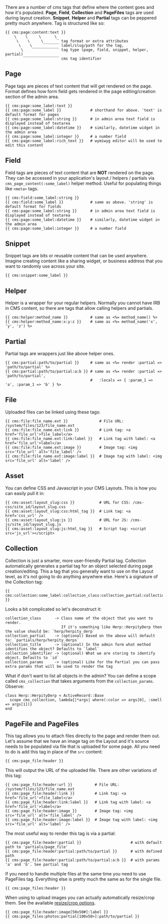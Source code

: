 There are a number of cms tags that define where the content goes and how it's populated. **Page**, **Field**, **Collection** and **PageFiles** tags are used during layout creation. **Snippet**, **Helper** and **Partial** tags can be peppered pretty much anywhere. Tag is structured like so:
    
    {{ cms:page:content:text }}
        \    \     \      \ 
         \    \     \      ‾ tag format or extra attributes
          \    \     ‾‾‾‾‾‾‾ label/slug/path for the tag, 
           \    ‾‾‾‾‾‾‾‾‾‾‾‾ tag type (page, field, snippet, helper, partial)
            ‾‾‾‾‾‾‾‾‾‾‾‾‾‾‾‾ cms tag identifier
           
## Page
Page tags are pieces of text content that will get rendered on the page. Format defines how form field gets rendered in the page editing/creation section of the admin area.
    
    {{ cms:page:some_label:text }}
    {{ cms:page:some_label }}             # shorthand for above. 'text' is default format for pages
    {{ cms:page:some_label:string }}      # in admin area text field is displayed instead of textarea
    {{ cms:page:some_label:datetime }}    # similarly, datetime widget in the admin area
    {{ cms:page:some_label:integer }}     # a number field
    {{ cms:page:some_label:rich_text }}   # wymiwyg editor will be used to edit this content
    
## Field
Field tags are pieces of text content that are **NOT** rendered on the page. They can be accessed in your application's layout / helpers / partials via `cms_page_content(:some_label)` helper method. Useful for populating things like `<meta>` tags.
    
    {{ cms:field:some_label:string }}
    {{ cms:field:some_label }}            # same as above. 'string' is default format for fields
    {{ cms:page:some_label:string }}      # in admin area text field is displayed instead of textarea
    {{ cms:page:some_label:datetime }}    # similarly, datetime widget in the admin area
    {{ cms:page:some_label:integer }}     # a number field
    
## Snippet
Snippet tags are bits or reusable content that can be used anywhere. Imagine creating content like a sharing widget, or business address that you want to randomly use across your site.
    
    {{ cms:snippet:some_label }}
    
## Helper
Helper is a wrapper for your regular helpers. Normally you cannot have IRB in CMS content, so there are tags that allow calling helpers and partials.
    
    {{ cms:helper:method_name }}          # same as <%= method_name() %>
    {{ cms:helper:method_name:x:y:z }}    # same as <%= method_name('x', 'y', 'z') %>
    
## Partial
Partial tags are wrappers just like above helper ones.
    
    {{ cms:partial:path/to/partial }}     # same as <%= render :partial => 'path/to/partial' %>
    {{ cms:partial:path/to/partial:a:b }} # same as <%= render :partial => 'path/to/partial',
                                          #   :locals => { :param_1 => 'a', :param_1 => 'b' } %>
                                          
## File
Uploaded files can be linked using these tags:

    {{ cms:file:file_name.ext }}              # File URL: /system/files/123/file_name.ext
    {{ cms:file:file_name.ext:link }}         # Link tag: <a href='file_url'>file_label</a>
    {{ cms:file:file_name.ext:link:label }}   # Link tag with label: <a href='file_url'>label</a>
    {{ cms:file:file_name.ext:image }}        # Image tag: <img src='file_url' alt='file_label' />
    {{ cms:file:file_name.ext:image:label }}  # Image tag with label: <img src='file_url' alt='label' />
    
## Asset
You can define CSS and Javascript in your CMS Layouts. This is how you can easily pull it in:

    {{ cms:asset:layout_slug:css }}           # URL for CSS: /cms-css/site_id/layout_slug.css
    {{ cms:asset:layout_slug:css:html_tag }}  # Link tag: <a href='css_url' />
    {{ cms:asset:layout_slug:js }}            # URL for JS: /cms-js/site_id/layout_slug.js
    {{ cms:asset:layout_slug:js:html_tag }}   # Script tag: <script src='js_url'></script>

## Collection
Collection is just a smarter, more user-friendly Partial tag. Collection automatically generates a partial tag for an object selected during page creation/editing.
This a tag that you generally want to use on the Layout level, as it's not going to do anything anywhere else. Here's a signature of the Collection tag:
    
    {{ cms:collection:some_label:collection_class:collection_partial:collection_title:collection_identifier:collection_params }}
    
Looks a bit complicated so let's deconstruct it:

    collection_class      -> Class name of the object that you want to render.
                             If it's something like Herp::HerpityDerp then the value should be: `herp/herpity_derp`
    collection_partial    -> (optional) Based on the above will default to: `partials/herp/herpity_derps`
    collection_title      -> (optional) In the admin form what method identifies the object? Defaults to `label`
    collection_identifier -> (optional) What we are storing to identify object. Defaults to `id`
    collection_params     -> (optional) Like for the Partial you can pass extra params that will be used to render the tag
    
What if don't want to list all objects in the admin? You can define a scope called `cms_collection` that takes arguments from the `collection_params`. Observe:
    
    class Herp::HerpityDerp < ActiveRecord::Base
      scope cms_collection, lambda{|*args| where(:color => args[0], :smell => args[1])}
    end

## PageFile and PageFiles
This tag allows you to attach files directly to the page and render them out. Let's assume that we have an image tag on the Layout and it's source needs to be populated via file that is uploaded for some page. All you need to do is add this tag in place of the `src` content:
    
    {{ cms:page_file:header }}
    
This will output the URL of the uploaded file. There are other variations of this tag:
    
    {{ cms:page_file:header:url }}          # File URL: /system/files/123/file_name.ext
    {{ cms:page_file:header:link }}         # Link tag: <a href='file_url'>file_label</a>
    {{ cms:page_file:header:link:label }}   # Link tag with label: <a href='file_url'>label</a>
    {{ cms:page_file:header:image }}        # Image tag: <img src='file_url' alt='file_label' />
    {{ cms:page_file:header:image:label }}  # Image tag with label: <img src='file_url' alt='label' />
    
The most useful way to render this tag is via a partial:
    
    {{ cms:page_file:header:partial }}                      # with default path to 'partials/page_file'
    {{ cms:page_file:header:partial:path/to/partial }}      # with defined path
    {{ cms:page_file:header:partial:path/to/partial:a:b }}  # with params 'a' and 'b'. See partial tag
    
If you need to handle multiple files at the same time you need to use PageFiles tag. Everything else is pretty much the same as for the single file.
    
    {{ cms:page_files:header }}

When using to upload images you can actually automatically resize/crop them. See the available [resize/crop options](http://www.imagemagick.org/Usage/resize/#resize).

    {{ cms:page_file:header:image[50x50#]:label }}
    {{ cms:page_files:photos:partial[100x50>]:path/to/partial }}
    